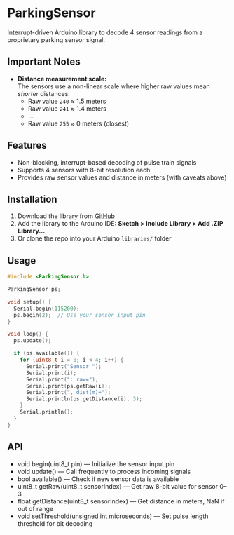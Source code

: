 # ParkingSensor

Interrupt-driven Arduino library to decode 4 sensor readings from a proprietary parking sensor signal.

## Important Notes

- **Distance measurement scale:**  
  The sensors use a non-linear scale where higher raw values mean *shorter* distances:  
  - Raw value `240` ≈ 1.5 meters  
  - Raw value `241` ≈ 1.4 meters  
  - ...  
  - Raw value `255` ≈ 0 meters (closest)  

## Features

- Non-blocking, interrupt-based decoding of pulse train signals  
- Supports 4 sensors with 8-bit resolution each  
- Provides raw sensor values and distance in meters (with caveats above)  

## Installation

1. Download the library from [GitHub](https://github.com/anaveo/ParkingSensor)  
2. Add the library to the Arduino IDE: **Sketch > Include Library > Add .ZIP Library...**  
3. Or clone the repo into your Arduino `libraries/` folder  

## Usage

```cpp
#include <ParkingSensor.h>

ParkingSensor ps;

void setup() {
  Serial.begin(115200);
  ps.begin(2);  // Use your sensor input pin
}

void loop() {
  ps.update();

  if (ps.available()) {
    for (uint8_t i = 0; i < 4; i++) {
      Serial.print("Sensor ");
      Serial.print(i);
      Serial.print(": raw=");
      Serial.print(ps.getRaw(i));
      Serial.print(", dist(m)=");
      Serial.println(ps.getDistance(i), 3);
    }
    Serial.println();
  }
}
```

## API
- void begin(uint8_t pin) — Initialize the sensor input pin
- void update() — Call frequently to process incoming signals
- bool available() — Check if new sensor data is available
- uint8_t getRaw(uint8_t sensorIndex) — Get raw 8-bit value for sensor 0–3
- float getDistance(uint8_t sensorIndex) — Get distance in meters, NaN if out of range
- void setThreshold(unsigned int microseconds) — Set pulse length threshold for bit decoding
